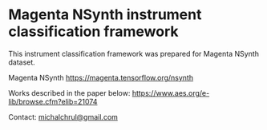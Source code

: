 # Magenta NSynth instrument classification framework

This instrument classification framework was prepared for Magenta NSynth dataset.

Magenta NSynth
https://magenta.tensorflow.org/nsynth

Works described in the paper below:
https://www.aes.org/e-lib/browse.cfm?elib=21074

Contact: michalchrul@gmail.com
